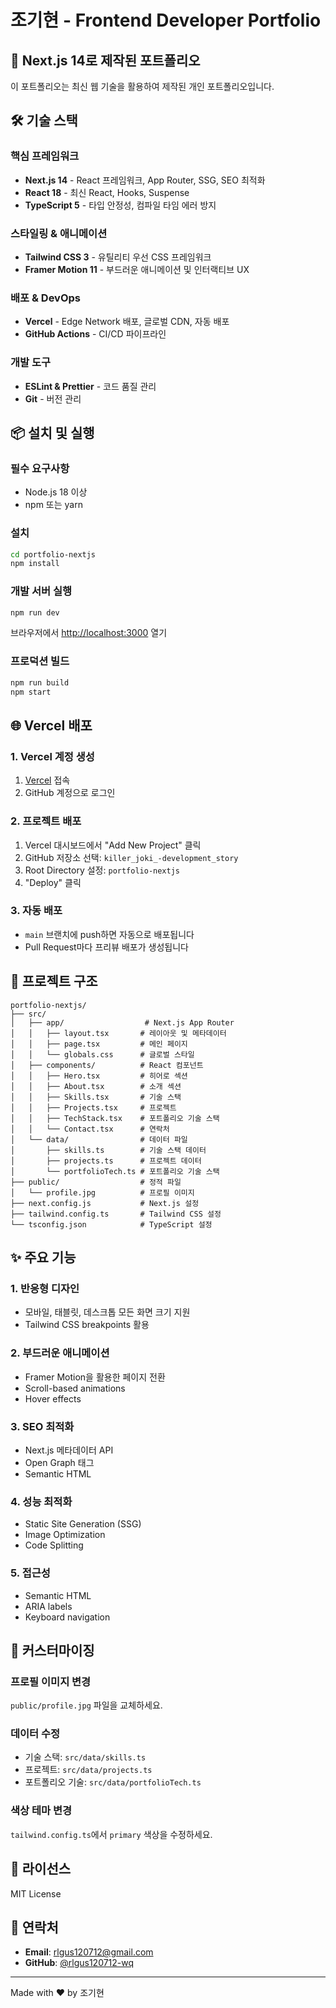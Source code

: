 # 조기현 - Frontend Developer Portfolio

## 🚀 Next.js 14로 제작된 포트폴리오

이 포트폴리오는 최신 웹 기술을 활용하여 제작된 개인 포트폴리오입니다.

## 🛠 기술 스택

### 핵심 프레임워크
- **Next.js 14** - React 프레임워크, App Router, SSG, SEO 최적화
- **React 18** - 최신 React, Hooks, Suspense
- **TypeScript 5** - 타입 안정성, 컴파일 타임 에러 방지

### 스타일링 & 애니메이션
- **Tailwind CSS 3** - 유틸리티 우선 CSS 프레임워크
- **Framer Motion 11** - 부드러운 애니메이션 및 인터랙티브 UX

### 배포 & DevOps
- **Vercel** - Edge Network 배포, 글로벌 CDN, 자동 배포
- **GitHub Actions** - CI/CD 파이프라인

### 개발 도구
- **ESLint & Prettier** - 코드 품질 관리
- **Git** - 버전 관리

## 📦 설치 및 실행

### 필수 요구사항
- Node.js 18 이상
- npm 또는 yarn

### 설치

```bash
cd portfolio-nextjs
npm install
```

### 개발 서버 실행

```bash
npm run dev
```

브라우저에서 [http://localhost:3000](http://localhost:3000) 열기

### 프로덕션 빌드

```bash
npm run build
npm start
```

## 🌐 Vercel 배포

### 1. Vercel 계정 생성
1. [Vercel](https://vercel.com) 접속
2. GitHub 계정으로 로그인

### 2. 프로젝트 배포
1. Vercel 대시보드에서 "Add New Project" 클릭
2. GitHub 저장소 선택: `killer_joki_-development_story`
3. Root Directory 설정: `portfolio-nextjs`
4. "Deploy" 클릭

### 3. 자동 배포
- `main` 브랜치에 push하면 자동으로 배포됩니다
- Pull Request마다 프리뷰 배포가 생성됩니다

## 📁 프로젝트 구조

```
portfolio-nextjs/
├── src/
│   ├── app/                  # Next.js App Router
│   │   ├── layout.tsx       # 레이아웃 및 메타데이터
│   │   ├── page.tsx         # 메인 페이지
│   │   └── globals.css      # 글로벌 스타일
│   ├── components/          # React 컴포넌트
│   │   ├── Hero.tsx         # 히어로 섹션
│   │   ├── About.tsx        # 소개 섹션
│   │   ├── Skills.tsx       # 기술 스택
│   │   ├── Projects.tsx     # 프로젝트
│   │   ├── TechStack.tsx    # 포트폴리오 기술 스택
│   │   └── Contact.tsx      # 연락처
│   └── data/                # 데이터 파일
│       ├── skills.ts        # 기술 스택 데이터
│       ├── projects.ts      # 프로젝트 데이터
│       └── portfolioTech.ts # 포트폴리오 기술 스택
├── public/                  # 정적 파일
│   └── profile.jpg          # 프로필 이미지
├── next.config.js           # Next.js 설정
├── tailwind.config.ts       # Tailwind CSS 설정
└── tsconfig.json            # TypeScript 설정
```

## ✨ 주요 기능

### 1. 반응형 디자인
- 모바일, 태블릿, 데스크톱 모든 화면 크기 지원
- Tailwind CSS breakpoints 활용

### 2. 부드러운 애니메이션
- Framer Motion을 활용한 페이지 전환
- Scroll-based animations
- Hover effects

### 3. SEO 최적화
- Next.js 메타데이터 API
- Open Graph 태그
- Semantic HTML

### 4. 성능 최적화
- Static Site Generation (SSG)
- Image Optimization
- Code Splitting

### 5. 접근성
- Semantic HTML
- ARIA labels
- Keyboard navigation

## 🎨 커스터마이징

### 프로필 이미지 변경
`public/profile.jpg` 파일을 교체하세요.

### 데이터 수정
- 기술 스택: `src/data/skills.ts`
- 프로젝트: `src/data/projects.ts`
- 포트폴리오 기술: `src/data/portfolioTech.ts`

### 색상 테마 변경
`tailwind.config.ts`에서 `primary` 색상을 수정하세요.

## 📝 라이선스

MIT License

## 📧 연락처

- **Email**: rlgus120712@gmail.com
- **GitHub**: [@rlgus120712-wq](https://github.com/rlgus120712-wq)

---

Made with ❤️ by 조기현
